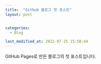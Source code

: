 ```yaml
---
title:  "Github 블로그 첫 포스트"
layout: post


categories:
  - Blog

last_modified_at: 2022-07-25 15:50:44
---
```


GitHub Pages로 만든 블로그의 첫 포스트입니다.
